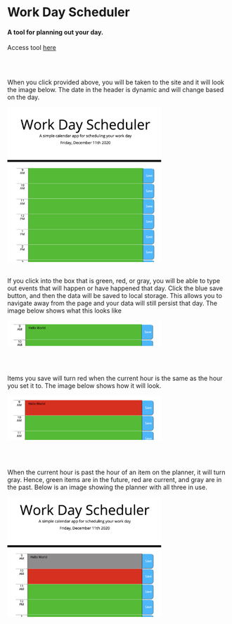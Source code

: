 <!DOCTYPE html>
<html>
 <head>

 </head>
  
 <body>
  <h1>Work Day Scheduler</h1>
  <h4>A tool for planning out your day.</h4>
  <p>Access tool <a href="https://mcheering.github.io/Day-Planner/">here</a></p>
  <br></br>
  <p>When you click provided above, you will be taken to the site and it will look the image below.  The date in the header is dynamic and will change based on the day. </p>
  <img src="images/Landing.png" style="width: 350px">
  <br></br>
  <p>If you click into the box that is green, red, or gray, you will be able to type out events that will happen or have happened that day.  Click the blue save button, and then the data will be saved to local storage.  This allows you to navigate away from the page and your data will still persist that day. The image below shows what this looks like</p>
  <img src="images/Entering and Saving data.png" style="width: 350px">
  
  <br></br>
  <p>Items you save will turn red when the current hour is the same as the hour you set it to.  The image below shows how it will look.</p>
  <img src="images/Present and Future view.png" style="width: 350px">
  
  <br></br>
  <p>When the current hour is past the hour of an item on the planner, it will turn gray.  Hence, green items are in the future, red are current, and gray are in the past.  Below is an image showing the planner with all three in use.</p>
  <img src="images/grayed out.png" style="width: 350px">
 
  
 </body>
 

</html>

